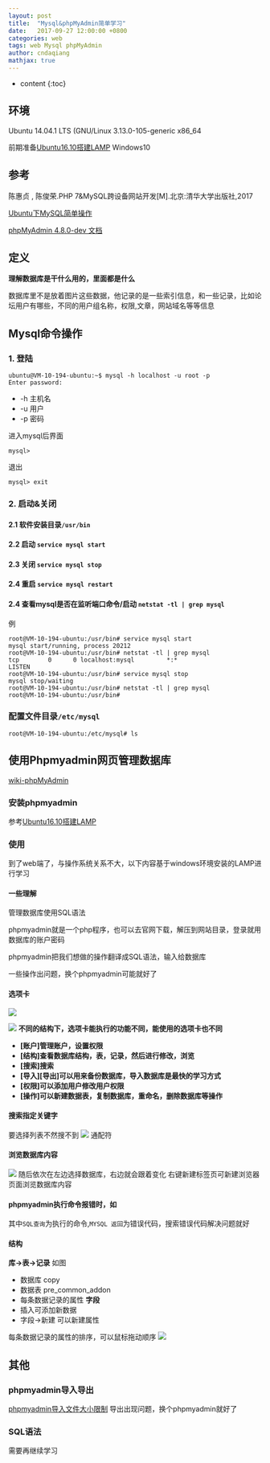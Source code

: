 ```yaml
---
layout: post
title:  "Mysql&phpMyAdmin简单学习"
date:   2017-09-27 12:00:00 +0800
categories: web
tags: web Mysql phpMyAdmin
author: cndaqiang
mathjax: true
---
```

* content
{:toc}






## 环境
Ubuntu 14.04.1 LTS (GNU/Linux 3.13.0-105-generic x86_64

前期准备[Ubuntu16.10搭建LAMP](/2017/09/27/ubuntu1604-lamp/)
Windows10 
## 参考
陈惠贞 , 陈俊荣.PHP 7&MySQL跨设备网站开发[M].北京:清华大学出版社,2017

[Ubuntu下MySQL简单操作](http://www.jianshu.com/p/694d7d0a170b)

[phpMyAdmin 4.8.0-dev 文档](https://docs.phpmyadmin.net/zh_CN/latest/#)
## 定义
**理解数据库是干什么用的，里面都是什么**

数据库里不是放着图片这些数据，他记录的是一些索引信息，和一些记录，比如论坛用户有哪些，不同的用户组名称，权限,文章，网站域名等等信息
## Mysql命令操作
### 1. 登陆
```
ubuntu@VM-10-194-ubuntu:~$ mysql -h localhost -u root -p
Enter password: 
```
- -h 主机名
- -u 用户
- -p 密码

进入mysql后界面
```
mysql> 
```
退出
```
mysql> exit
```
### 2. 启动&关闭 
#### 2.1 软件安装目录`/usr/bin`
#### 2.2 启动 `service mysql start`
#### 2.3 关闭 `service mysql stop`
#### 2.4 重启 `service mysql restart`
#### 2.4 查看mysql是否在监听端口命令/启动 `netstat -tl | grep mysql`

例
```
root@VM-10-194-ubuntu:/usr/bin# service mysql start
mysql start/running, process 20212
root@VM-10-194-ubuntu:/usr/bin# netstat -tl | grep mysql
tcp        0      0 localhost:mysql         *:*                     LISTEN     
root@VM-10-194-ubuntu:/usr/bin# service mysql stop
mysql stop/waiting
root@VM-10-194-ubuntu:/usr/bin# netstat -tl | grep mysql
root@VM-10-194-ubuntu:/usr/bin# 
```

### 配置文件目录`/etc/mysql`

```
root@VM-10-194-ubuntu:/etc/mysql# ls
```

## 使用Phpmyadmin网页管理数据库
[wiki-phpMyAdmin](https://zh.wikipedia.org/wiki/PhpMyAdmin)
### 安装phpmyadmin
参考[Ubuntu16.10搭建LAMP](/2017/09/27/ubuntu1604-lamp/)

### 使用 
到了web端了，与操作系统关系不大，以下内容基于windows环境安装的LAMP进行学习
#### 一些理解
管理数据库使用SQL语法

phpmyadmin就是一个php程序，也可以去官网下载，解压到网站目录，登录就用数据库的账户密码

phpmyadmin把我们想做的操作翻译成SQL语法，输入给数据库

一些操作出问题，换个phpmyadmin可能就好了

#### 选项卡


![](http://upload-images.jianshu.io/upload_images/4575564-6c8daa72d915318f.png?imageMogr2/auto-orient/strip%7CimageView2/2/w/1240)

![](http://upload-images.jianshu.io/upload_images/4575564-02fe259948a1c318.png?imageMogr2/auto-orient/strip%7CimageView2/2/w/1240)
**不同的结构下，选项卡能执行的功能不同，能使用的选项卡也不同**
- **[账户]管理账户，设置权限**
- **[结构]查看数据库结构，表，记录，然后进行修改，浏览**
- **[搜索]搜索**
- **[导入][导出]可以用来备份数据库，导入数据库是最快的学习方式**
- **[权限]可以添加用户修改用户权限**
- **[操作]可以新建数据表，复制数据库，重命名，删除数据库等操作**

#### 搜索指定关键字
要选择列表不然搜不到
![](http://upload-images.jianshu.io/upload_images/4575564-104358253a8e9062.png?imageMogr2/auto-orient/strip%7CimageView2/2/w/1240)
通配符

#### 浏览数据库内容

![](http://upload-images.jianshu.io/upload_images/4575564-b510024ff80e24c4.png?imageMogr2/auto-orient/strip%7CimageView2/2/w/1240)
随后依次在左边选择数据库，右边就会跟着变化
右键新建标签页可新建浏览器页面浏览数据库内容

#### phpmyadmin执行命令报错时，如
[](/uploads/2017/11/phpmyadmin.png)
其中`SQL查询`为执行的命令,`MYSQL 返回`为错误代码，搜索错误代码解决问题就好
#### 结构
**库->表->记录**
如图 
- 数据库 copy
- 数据表 pre_common_addon
- 每条数据记录的属性 **字段**
- 插入可添加新数据
- 字段->新建 可以新建属性

每条数据记录的属性的排序，可以鼠标拖动顺序
![](http://upload-images.jianshu.io/upload_images/4575564-a6d3fa383c084262.png?imageMogr2/auto-orient/strip%7CimageView2/2/w/1240)
## 其他
### phpmyadmin导入导出
[phpmyadmin导入文件大小限制](/2017/10/11/phpmyadmin-import/)
导出出现问题，换个phpmyadmin就好了
### SQL语法
需要再继续学习
